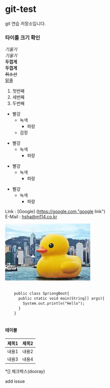 # git-test
git 연습 저장소입니다.


### 타이틀 크기 확인
*기울기*   
_기울기_   
**두껍게**   
__두껍게__   
~~취소선~~   
<u>밑줄</u>   

1. 첫번째   
3. 세번째   
2. 두번째   

* 빨강   
  * 녹색   
    * 파랑   
  + 검정   
+ 빨강   
  + 녹색   
    + 파랑   
- 빨강   
  - 녹색   
    - 파랑   
* 빨강   
  - 녹색   
    + 파랑   

Link : [Google] (https://google.com,"google link")   
  E-Mail : <hsha@m114.co.kr>   

![ex_screenshot](./duck.png)   


<pre>
  <code>
    public class SpriongBoot{
      public static void main(String[] args){
        System.out.println("Hello");
      }
    }
  </code>
</pre>   

#### 테이블
제목1|제목2   
-----|-----
내용1|내용2   
내용3|내용4     

*[] 체크박스(dooray)   


add issue